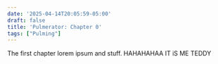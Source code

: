 ```yaml
---
date: '2025-04-14T20:05:59-05:00'
draft: false
title: 'Pulmerator: Chapter 0'
tags: ["Pulming"]
---
```


The first chapter lorem ipsum and stuff. HAHAHAHAA IT iS ME TEDDY
